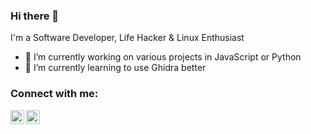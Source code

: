 <!-- List Of Websites-->
[twitter]: https://www.twitter.com/hexalyse
[github]: https://www.github.com/hexalyse

### Hi there 👋

I'm a Software Developer, Life Hacker & Linux Enthusiast

- 🔭 I’m currently working on various projects in JavaScript or Python
- 🌱 I’m currently learning to use Ghidra better

### Connect with me:

[<img align="left" alt="hexalyse | Twitter" width="22px" src="https://image.flaticon.com/icons/svg/733/733579.svg" />][twitter]
[<img align="left" alt="hexalyse | Github" width="22px" src="https://image.flaticon.com/icons/svg/733/733553.svg" />][github]
